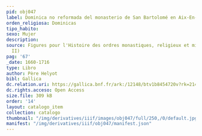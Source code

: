 ```yaml
---
pid: obj047
label: Dominica no reformada del monasterio de San Bartolomé en Aix-En-Provence
orden_religiosa: Dominicas
tipo_habito: 
sexo: Mujer
description: 
source: Figures pour l'Histoire des ordres monastiques, religieux et militaires (tomo
  II)
pag: '67'
_date: 1660-1716
type: Libro
author: Père Helyot
bibl: Gallica
dc.relation.uri: https://gallica.bnf.fr/ark:/12148/btv1b8454720v?rk=21459;4
dc.rights.acceso: Open Access
size.file: 309 kB
order: '14'
layout: catalogo_item
collection: catalogo
thumbnail: "/img/derivatives/iiif/images/obj047/full/250,/0/default.jpg"
manifest: "/img/derivatives/iiif/obj047/manifest.json"
---
```

